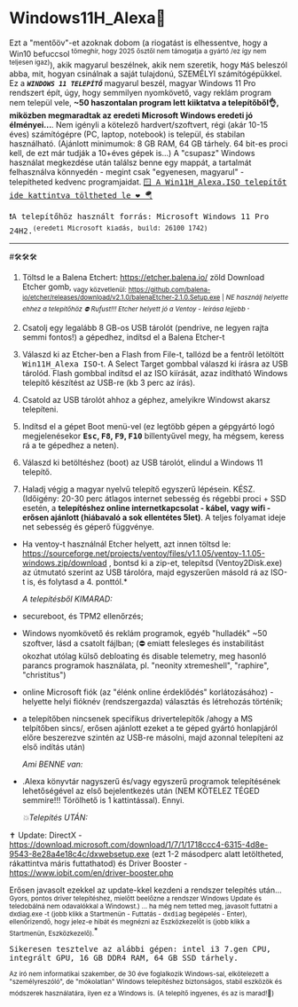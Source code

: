 # Windows11H_Alexa🛟

Ezt a "mentőöv"-et azoknak dobom (a riogatást is elhessentve, hogy a Win10 befuccsol<sup> tömeghír, hogy 2025 ősztől nem támogatja a gyártó /ez így nem teljesen igaz)</sup>), akik magyarul beszélnek, akik nem szeretik, hogy <tt>M</tt>á<tt>S</tt> beleszól abba, mit, hogyan csinálnak a saját tulajdonú, SZEMÉLYI számítógépükkel.
Ez a <CODE><b><i>WINDOWS 11 TELEPÍTŐ</i></b></CODE> magyarul beszél, magyar Windows 11 Pro rendszert épít, úgy, hogy semmilyen nyomkövető, vagy reklám program nem települ vele, <b>~50 haszontalan program lett kiiktatva a telepítőből👌, miközben megmaradtak az eredeti Microsoft Windows eredeti jó élményei...</b>. 
Nem igényli a kötelező hardvert/szoftvert, régi (akár 10-15 éves) számítógépre (PC, laptop, notebook) is települ, és stabilan használható. (Ajánlott minimumok: 8 GB RAM, 64 GB tárhely. 64 bit-es proci kell, de ezt már tudják a 10+éves gépek is...)
A "csupasz" Windows használat megkezdése után találsz benne egy mappát, a tartalmát felhasználva könnyedén - megint csak "egyenesen, magyarul" - telepítheted kedvenc programjaidat.
<a href="https://drive.google.com/drive/folders/1PjNjLoUtQdGAW1A2i_0EOtZBQQqCw1Ox?usp=sharing"><tt> 🪟 A Win11H_Alexa.ISO telepítőt ide kattintva töltheted le ❤️ 🪂 </tt></a>

<tt>❗A telepítőhöz használt forrás: Microsoft Windows 11 Pro 24H2.<sup>(eredeti Microsoft kiadás, build: 26100 1742)</sup></tt>
<hr>
#🛠️🛠️🛠️

1. Töltsd le a Balena Etchert: https://etcher.balena.io/ zöld Download Etcher gomb,<sub> vagy közvetlenül: https://github.com/balena-io/etcher/releases/download/v2.1.0/balenaEtcher-2.1.0.Setup.exe | *NE használj helyette ehhez a telepítőhöz ⛔ Rufust!!! Etcher helyett jó a Ventoy - leírása lejjebb* </sub>.

2. Csatolj egy legalább 8 GB-os USB tárolót (pendrive, ne legyen rajta semmi fontos!) a gépedhez, indítsd el a Balena Etcher-t
   
3. Válaszd ki az Etcher-ben a Flash from File-t, tallózd be a fentről letöltött <tt>Win11H_Alexa ISO</tt>-t. A Select Target gombbal válaszd ki írásra az USB tárolód. Flash gombbal indítsd el az ISO kiírását, azaz indítható Windows telepítő készítést az USB-re (kb 3 perc az írás).
   
4. Csatold az USB tárolót ahhoz a géphez, amelyikre Windowst akarsz telepíteni.
   
5. Indítsd el a gépet Boot menü-vel (ez legtöbb gépen a gépgyártó logó megjelenésekor <b><tt>Esc</tt>, <tt>F8</tt>, <tt>F9</tt>, <tt>F10</tt></b> billentyűvel megy, ha mégsem, keress rá a te gépedhez a neten).
   
6. Válaszd ki betöltéshez (boot) az USB tárolót, elindul a Windows 11 telepítő.
    
7. Haladj végig a magyar nyelvű telepítő egyszerű lépésein. KÉSZ. (Időigény: 20-30 perc átlagos internet sebesség és régebbi proci + SSD esetén,  a <b>telepítéshez online internetkapcsolat - kábel, vagy wifi - erősen ajánlott (hiábavaló a sok ellentétes 5let)</b>. A teljes folyamat ideje net sebesség és géperő függvénye.
   
* Ha ventoy-t használnál Etcher helyett, azt innen töltsd le: https://sourceforge.net/projects/ventoy/files/v1.1.05/ventoy-1.1.05-windows.zip/download , bontsd ki a zip-et, telepítsd (Ventoy2Disk.exe) az útmutató szerint az USB tárolóra, majd egyszerűen másold rá az ISO-t is, és folytasd a 4. ponttól.*


  *A telepítésből KIMARAD:*
- secureboot, és TPM2 ellenőrzés;
- Windows nyomkövető és reklám programok, egyéb "hulladék" ~50 szoftver, lásd a csatolt fájlban; (⛔ emiatt felesleges és instabilitást okozhat utólag külső debloating és disable telemetry, meg hasonló parancs programok használata, pl. "neonity xtremeshell", "raphire", "christitus")
- online Microsoft fiók (az "élénk online érdeklődés" korlátozásához) - helyette helyi fióknév (rendszergazda) választás és létrehozás történik;
- a telepítőben nincsenek specifikus drivertelepítők /ahogy a MS telpítőben sincs/, erősen ajánlott ezeket a te géped gyártó honlapjáról előre beszerezve szintén az USB-re másolni, majd azonnal telepíteni az első indítás után)

  *Ami BENNE van:*
- .Alexa könyvtár nagyszerű és/vagy egyszerű programok telepítésének lehetőségével az első bejelentkezés után (NEM KÖTELEZ TÉGED semmire!!! Törölhető is 1 kattintással).
Ennyi.

   *💥Telepítés UTÁN:*

✝ Update: DirectX - https://download.microsoft.com/download/1/7/1/1718ccc4-6315-4d8e-9543-8e28a4e18c4c/dxwebsetup.exe (ezt 1-2 másodperc alatt letöltheted, rákattintva máris futtathatod) és Driver Booster - https://www.iobit.com/en/driver-booster.php 

Erősen javasolt ezekkel az update-kkel kezdeni a rendszer telepítés után...<sub> Gyors, pontos driver telepítéshez, mielőtt beelőzne a rendszer Windows Update és teledobálná nem odavalókkal a Windowst.) ... ha még nem tetted meg, javasolt futtatni a dxdiag.exe -t (jobb klikk a Startmenün - Futtatás - <tt>dxdiag</tt> begépelés - Enter), ellenőrizendő, hogy jelez-e hibát és megnézni az Eszközkezelőt is (jobb klikk a Startmenün, Eszközkezelő).</sub>*


<tt>Sikeresen tesztelve az alábbi gépen: intel i3 7.gen CPU, integrált GPU, 16 GB DDR4 RAM, 64 GB SSD tárhely.</tt>

<sub>Az író nem informatikai szakember, de 30 éve foglalkozik Windows-sal, elkötelezett a "személyreszóló", de "mókolatlan" Windows telepítéshez biztonságos, stabil eszközök és módszerek használatára, ilyen ez a Windows is.</sub>
<sub>(A telepítő ingyenes, és az is marad!💝)</sub>

